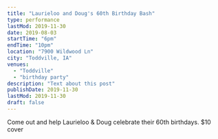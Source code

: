 ```yaml
---
title: "Laurieloo and Doug's 60th Birthday Bash"
type: performance
lastMod: 2019-11-30
date: 2019-08-03
startTime: "6pm"
endTime: "10pm"
location: "7900 Wildwood Ln"
city: "Toddville, IA"
venues:
  - "Toddville"
  - "birthday party"
description: "Text about this post"
publishDate: 2019-11-30
lastMod: 2019-11-30
draft: false
---
```


Come out and help Laurieloo & Doug celebrate their 60th birthdays. $10 cover
